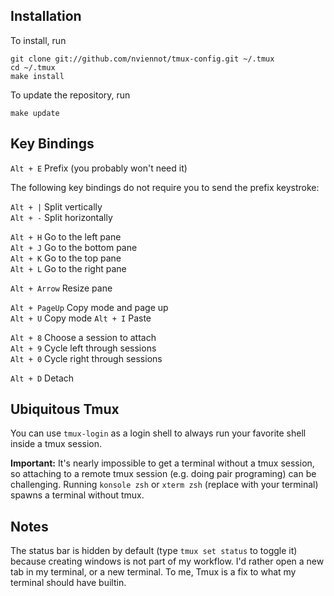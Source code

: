 Installation
------------

To install, run

    git clone git://github.com/nviennot/tmux-config.git ~/.tmux
    cd ~/.tmux
    make install

To update the repository, run

    make update

Key Bindings
-------------

`Alt + E` Prefix (you probably won't need it)  

The following key bindings do not require you to send the prefix keystroke:

`Alt + |` Split vertically  
`Alt + -` Split horizontally

`Alt + H` Go to the left pane  
`Alt + J` Go to the bottom pane  
`Alt + K` Go to the top pane  
`Alt + L` Go to the right pane  

`Alt + Arrow` Resize pane  

`Alt + PageUp` Copy mode and page up  
`Alt + U` Copy mode
`Alt + I` Paste  

`Alt + 8` Choose a session to attach  
`Alt + 9` Cycle left through sessions  
`Alt + 0` Cycle right through sessions  

`Alt + D` Detach  

Ubiquitous Tmux
----------------

You can use `tmux-login` as a login shell to always run your favorite shell
inside a tmux session.

**Important:** It's nearly impossible to get a terminal without a tmux session,
so attaching to a remote tmux session (e.g. doing pair programing) can be challenging.
Running `konsole zsh` or `xterm zsh` (replace with your terminal) spawns a
terminal without tmux.

Notes
-----

The status bar is hidden by default (type `tmux set status` to toggle it)
because creating windows is not part of my workflow.
I'd rather open a new tab in my terminal, or a new terminal.
To me, Tmux is a fix to what my terminal should have builtin.
